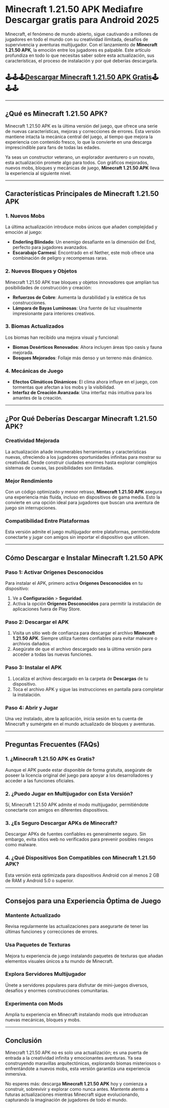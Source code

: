 # Minecraft 1.21.50 APK Mediafıre Descargar gratis para Android 2025

Minecraft, el fenómeno de mundo abierto, sigue cautivando a millones de jugadores en todo el mundo con su creatividad ilimitada, desafíos de supervivencia y aventuras multijugador. Con el lanzamiento de **Minecraft 1.21.50 APK**, la emoción entre los jugadores es palpable. Este artículo profundiza en todo lo que necesitas saber sobre esta actualización, sus características, el proceso de instalación y por qué deberías descargarla.

## 🕹🕹🕹[Descargar Minecraft 1.21.50 APK Gratis](https://modcombo.com/minecraft-1.html)🕹🕹🕹

---

## ¿Qué es Minecraft 1.21.50 APK?

Minecraft 1.21.50 APK es la última versión del juego, que ofrece una serie de nuevas características, mejoras y correcciones de errores. Esta versión mantiene intacta la mecánica central del juego, al tiempo que mejora la experiencia con contenido fresco, lo que la convierte en una descarga imprescindible para fans de todas las edades.

Ya seas un constructor veterano, un explorador aventurero o un novato, esta actualización promete algo para todos. Con gráficos mejorados, nuevos mobs, bloques y mecánicas de juego, **Minecraft 1.21.50 APK** lleva la experiencia al siguiente nivel.

---

## Características Principales de Minecraft 1.21.50 APK

### 1. **Nuevos Mobs**
La última actualización introduce mobs únicos que añaden complejidad y emoción al juego:
- **Enderling Blindado**: Un enemigo desafiante en la dimensión del End, perfecto para jugadores avanzados.
- **Escarabajo Carmesí**: Encontrado en el Nether, este mob ofrece una combinación de peligro y recompensas raras.

### 2. **Nuevos Bloques y Objetos**
Minecraft 1.21.50 APK trae bloques y objetos innovadores que amplían tus posibilidades de construcción y creación:
- **Refuerzos de Cobre**: Aumenta la durabilidad y la estética de tus construcciones.
- **Lámpara de Bayas Luminosas**: Una fuente de luz visualmente impresionante para interiores creativos.

### 3. **Biomas Actualizados**
Los biomas han recibido una mejora visual y funcional:
- **Biomas Desérticos Renovados**: Ahora incluyen áreas tipo oasis y fauna mejorada.
- **Bosques Mejorados**: Follaje más denso y un terreno más dinámico.

### 4. **Mecánicas de Juego**
- **Efectos Climáticos Dinámicos**: El clima ahora influye en el juego, con tormentas que afectan a los mobs y la visibilidad.
- **Interfaz de Creación Avanzada**: Una interfaz más intuitiva para los amantes de la creación.

---

## ¿Por Qué Deberías Descargar Minecraft 1.21.50 APK?

### Creatividad Mejorada
La actualización añade innumerables herramientas y características nuevas, ofreciendo a los jugadores oportunidades infinitas para mostrar su creatividad. Desde construir ciudades enormes hasta explorar complejos sistemas de cuevas, las posibilidades son ilimitadas.

### Mejor Rendimiento
Con un código optimizado y menor retraso, **Minecraft 1.21.50 APK** asegura una experiencia más fluida, incluso en dispositivos de gama media. Esto la convierte en una opción ideal para jugadores que buscan una aventura de juego sin interrupciones.

### Compatibilidad Entre Plataformas
Esta versión admite el juego multijugador entre plataformas, permitiéndote conectarte y jugar con amigos sin importar el dispositivo que utilicen.

---

## Cómo Descargar e Instalar Minecraft 1.21.50 APK

### Paso 1: Activar Orígenes Desconocidos
Para instalar el APK, primero activa **Orígenes Desconocidos** en tu dispositivo:
1. Ve a **Configuración** > **Seguridad**.
2. Activa la opción **Orígenes Desconocidos** para permitir la instalación de aplicaciones fuera de Play Store.

### Paso 2: Descargar el APK
1. Visita un sitio web de confianza para descargar el archivo **Minecraft 1.21.50 APK**. Siempre utiliza fuentes confiables para evitar malware o archivos dañados.
2. Asegúrate de que el archivo descargado sea la última versión para acceder a todas las nuevas funciones.

### Paso 3: Instalar el APK
1. Localiza el archivo descargado en la carpeta de **Descargas** de tu dispositivo.
2. Toca el archivo APK y sigue las instrucciones en pantalla para completar la instalación.

### Paso 4: Abrir y Jugar
Una vez instalado, abre la aplicación, inicia sesión en tu cuenta de Minecraft y sumérgete en el mundo actualizado de bloques y aventuras.

---

## Preguntas Frecuentes (FAQs)

### **1. ¿Minecraft 1.21.50 APK es Gratis?**
Aunque el APK puede estar disponible de forma gratuita, asegúrate de poseer la licencia original del juego para apoyar a los desarrolladores y acceder a las funciones oficiales.

### **2. ¿Puedo Jugar en Multijugador con Esta Versión?**
Sí, Minecraft 1.21.50 APK admite el modo multijugador, permitiéndote conectarte con amigos en diferentes dispositivos.

### **3. ¿Es Seguro Descargar APKs de Minecraft?**
Descargar APKs de fuentes confiables es generalmente seguro. Sin embargo, evita sitios web no verificados para prevenir posibles riesgos como malware.

### **4. ¿Qué Dispositivos Son Compatibles con Minecraft 1.21.50 APK?**
Esta versión está optimizada para dispositivos Android con al menos 2 GB de RAM y Android 5.0 o superior.

---

## Consejos para una Experiencia Óptima de Juego

### Mantente Actualizado
Revisa regularmente las actualizaciones para asegurarte de tener las últimas funciones y correcciones de errores.

### Usa Paquetes de Texturas
Mejora tu experiencia de juego instalando paquetes de texturas que añadan elementos visuales únicos a tu mundo de Minecraft.

### Explora Servidores Multijugador
Únete a servidores populares para disfrutar de mini-juegos diversos, desafíos y enormes construcciones comunitarias.

### Experimenta con Mods
Amplía tu experiencia en Minecraft instalando mods que introduzcan nuevas mecánicas, bloques y mobs.

---

## Conclusión

Minecraft 1.21.50 APK no es solo una actualización; es una puerta de entrada a la creatividad infinita y emocionantes aventuras. Ya sea construyendo maravillas arquitectónicas, explorando biomas misteriosos o enfrentándote a nuevos mobs, esta versión garantiza una experiencia inmersiva.

No esperes más: descarga **Minecraft 1.21.50 APK** hoy y comienza a construir, sobrevivir y explorar como nunca antes. Mantente atento a futuras actualizaciones mientras Minecraft sigue evolucionando, capturando la imaginación de jugadores de todo el mundo.
